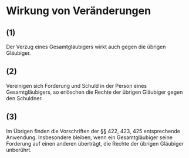# Wirkung von Veränderungen



## (1)

 Der Verzug eines Gesamtgläubigers wirkt auch gegen die übrigen Gläubiger.

## (2)

 Vereinigen sich Forderung und Schuld in der Person eines Gesamtgläubigers, so erlöschen die Rechte der übrigen Gläubiger gegen den Schuldner.

## (3)

 Im Übrigen finden die Vorschriften der §§ 422, 423, 425 entsprechende Anwendung. Insbesondere bleiben, wenn ein Gesamtgläubiger seine Forderung auf einen anderen überträgt, die Rechte der übrigen Gläubiger unberührt. 

